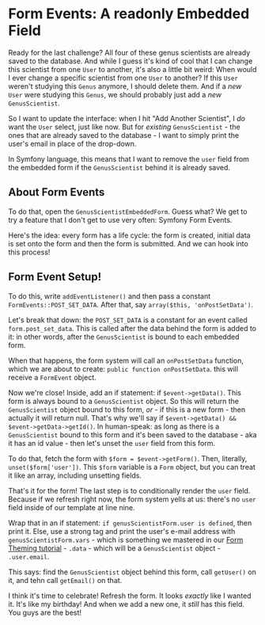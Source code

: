 # Form Events: A readonly Embedded Field

Ready for the last challenge? All four of these genus scientists are already saved
to the database. And while I guess it's kind of cool that I can change this scientist
from one `User` to another, it's also a little bit weird: When would I ever change a
specific scientist from one `User` to another? If this `User` weren't studying this
`Genus` anymore, I should delete them. And if a *new* `User` were studying this `Genus`,
we should probably just add a *new* `GenusScientist`.

So I want to update the interface: when I hit "Add Another Scientist", I *do* want
the `User` select, just like now. But for *existing* `GenusScientist` - the ones
that are already saved to the database - I want to simply print the user's email
in place of the drop-down.

In Symfony language, this means that I want to remove the `user` field from the
embedded form if the `GenusScientist` behind it is already saved.

## About Form Events

To do that, open the `GenusScientistEmbeddedForm`. Guess what? We get to try a feature
that I don't get to use very often: Symfony Form Events.

Here's the idea: every form has a life cycle: the form is created, initial data is
set onto the form and then the form is submitted. And we can hook into this process!

## Form Event Setup!

To do this, write `addEventListener()` and then pass a constant `FormEvents::POST_SET_DATA`.
After that, say `array($this, 'onPostSetData')`.

Let's break that down: the `POST_SET_DATA` is a constant for an event called
`form.post_set_data`. This is called after the data behind the form is added to it:
in other words, after the `GenusScientist` is bound to each embedded form.

When that happens, the form system will call an `onPostSetData` function, which we
are about to create: `public function onPostSetData`. this will receive a `FormEvent`
object.

Now we're close! Inside, add an if statement: if `$event->getData()`. This form is
always bound to a `GenusScientist` object. So this will return the `GenusScientist`
object bound to this form, *or* - if this is a new form - then actually it will return
null. That's why we'll say if `$event->getData() && $event->getData->getId()`. In
human-speak: as long as there is a `GenusScientist` bound to this form and it's been
saved to the database - aka it has an id value - then let's unset the `user` field
from this form.

To do that, fetch the form with `$form = $event->getForm()`. Then, literally, `unset($form['user'])`.
This `$form` variable is a `Form` object, but you can treat it like an array, including
unsetting fields.

That's it for the form! The last step is to conditionally render the `user` field.
Because if we refresh right now, the form system yells at us: there's no `user` field
inside of our template at line nine.

Wrap that in an if statement: `if genusScientistForm.user is defined`, then print
it. Else, use a strong tag and print the user's e-mail address with `genusScientistForm.vars` -
which is something we mastered in our [Form Theming tutorial](http://knpuniversity.com/screencast/symfony-form-theming/i-heart-form-variables) -
`.data` - which will be a `GenusScientist` object - `.user.email`.

This says: find the `GenusScientist` object behind this form, call `getUser()` on
it, and tehn call `getEmail()` on that.

I think it's time to celebrate! Refresh the form. It looks *exactly* like I wanted
it. It's like my birthday! And when we add a new one, it *still* has this field.
You guys are the best!
